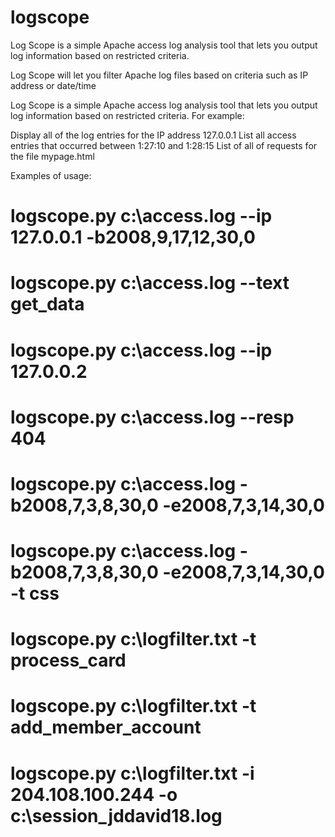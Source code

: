 # logscope
Log Scope is a simple Apache access log analysis tool that lets you output log information based on restricted criteria.


Log Scope will let you filter Apache log files based on criteria such as IP address or date/time

Log Scope is a simple Apache access log analysis tool that lets you output log information based on restricted criteria. For example:

Display all of the log entries for the IP address 127.0.0.1
List all access entries that occurred between 1:27:10 and 1:28:15
List of all of requests for the file mypage.html

Examples of usage:

# logscope.py c:\access.log --ip 127.0.0.1 -b2008,9,17,12,30,0
# logscope.py c:\access.log --text get_data
# logscope.py c:\access.log --ip 127.0.0.2
# logscope.py c:\access.log --resp 404
# logscope.py c:\access.log -b2008,7,3,8,30,0 -e2008,7,3,14,30,0
# logscope.py c:\access.log -b2008,7,3,8,30,0 -e2008,7,3,14,30,0 -t css
# logscope.py c:\logfilter.txt -t process_card
# logscope.py c:\logfilter.txt -t add_member_account
# logscope.py c:\logfilter.txt -i 204.108.100.244 -o c:\session_jddavid18.log

